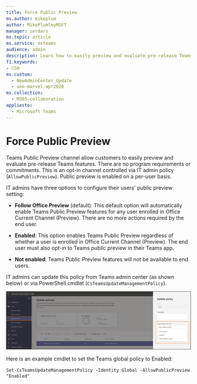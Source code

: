 ```yaml
---
title: Force Public Preview  
ms.author: mikeplum
author: MikePlumleyMSFT
manager: serdars
ms.topic: article
ms.service: msteams
audience: admin
description: Learn how to easily preview and evaluate pre-release Teams features.
f1.keywords:
- CSH
ms.custom: 
  - NewAdminCenter_Update
  - seo-marvel-apr2020
ms.collection: 
  - M365-collaboration
appliesto: 
  - Microsoft Teams
---
```


# Force Public Preview  

Teams Public Preview channel allow customers to easily preview and evaluate pre-release Teams features. There are no program requirements or commitments. This is an opt-in channel controlled via IT admin policy (`AllowPublicPreview`). Public preview is enabled on a per-user basis.  

IT admins have three options to configure their users' public preview setting: 

 - **Follow Office Preview** (default): This default option will automatically enable Teams Public Preview features for any user enrolled in Office Current Channel (Preview). There are no more actions required by the end user. 

 - **Enabled**: This option enables Teams Public Preview regardless of whether a user is enrolled in Office Current Channel (Preview). The end user must also opt-in to Teams public preview in their Teams app. 

 - **Not enabled**: Teams Public Preview features will not be available to end users. 
 
IT admins can update this policy from Teams admin center (as shown below) or via PowerShell cmdlet (`CsTeamsUpdateManagementPolicy`). 

 ![force public preview policy update](media/force-preview.png)

Here is an example cmdlet to set the Teams global policy to Enabled:  

```
Set-CsTeamsUpdateManagementPolicy -Identity Global -AllowPublicPreview "Enabled" 
```

